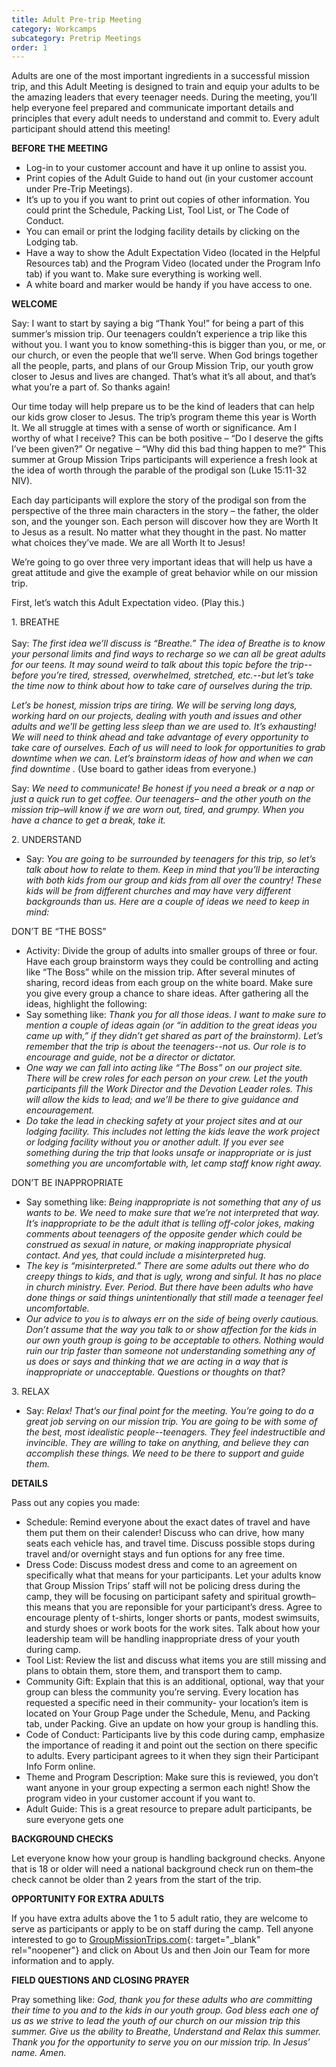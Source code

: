 ```yaml
---
title: Adult Pre-trip Meeting
category: Workcamps
subcategory: Pretrip Meetings
order: 1
---
```


Adults are one of the most important ingredients in a successful mission trip, and this Adult Meeting is designed to train and equip your adults to be the amazing leaders that every teenager needs. During the meeting, you’ll help everyone feel prepared and communicate important details and principles that every adult needs to understand and commit to. Every adult participant should attend this meeting\!

**BEFORE THE MEETING**

* Log-in to your customer account and have it up online to assist you.
* Print copies of the Adult Guide to hand out (in your customer account under Pre-Trip Meetings).
* It’s up to you if you want to print out copies of other information. You could print the Schedule, Packing List, Tool List, or The Code of Conduct.
* You can email or print the lodging facility details by clicking on the Lodging tab.
* Have a way to show the Adult Expectation Video (located in the Helpful Resources tab) and the Program Video (located under the Program Info tab) if you want to. Make sure everything is working well.
* A white board and marker would be handy if you have access to one.

**WELCOME**

Say: I want to start by saying a big “Thank You\!” for being a part of this summer’s mission trip. Our teenagers couldn’t experience a trip like this without you. I want you to know something-this is bigger than you, or me, or our church, or even the people that we’ll serve. When God brings together all the people, parts, and plans of our Group Mission Trip, our youth grow closer to Jesus and lives are changed. That’s what it’s all about, and that’s what you’re a part of. So thanks again\!

Our time today will help prepare us to be the kind of leaders that can help our kids grow closer to Jesus. The trip’s program theme this year is Worth It. We all struggle at times with a sense of worth or significance. Am I worthy of what I receive? This can be both positive – “Do I deserve the gifts I’ve been given?” Or negative – “Why did this bad thing happen to me?” This summer at Group Mission Trips participants will experience a fresh look at the idea of worth through the parable of the prodigal son (Luke 15:11-32 NIV).

Each day participants will explore the story of the prodigal son from the perspective of the three main characters in the story – the father, the older son, and the younger son. Each person will discover how they are Worth It to Jesus as a result. No matter what they thought in the past. No matter what choices they’ve made. We are all Worth It to Jesus\!

We’re going to go over three very important ideas that will help us have a great attitude and give the example of great behavior while on our mission trip.

First, let’s watch this Adult Expectation video. (Play this.)

1\. BREATHE<br><br>Say: *The first idea we’ll discuss is “Breathe.” The idea of Breathe is to know your personal limits and find ways to recharge so we can all be great adults for our teens. It may sound weird to talk about this topic before the trip--before you’re tired, stressed, overwhelmed, stretched, etc.--but let’s take the time now to think about how to take care of ourselves during the trip.&nbsp;*

*Let’s be honest, mission trips are tiring. We will be serving long days, working hard on our projects, dealing with youth and issues and other adults and we’ll be getting less sleep than we are used to. It’s exhausting\! We will need to think ahead and take advantage of every opportunity to take care of ourselves. Each of us will need to look for opportunities to grab downtime when we can. Let’s brainstorm ideas of how and when we can find downtime .* (Use board to gather ideas from everyone.)&nbsp;

Say: *We need to communicate\! Be honest if you need a break or a nap or just a quick run to get coffee. Our teenagers– and the other youth on the mission trip–will know if we are worn out, tired, and grumpy. When you have a chance to get a break, take it.&nbsp;*

2\. UNDERSTAND

* Say: *You are going to be surrounded by teenagers for this trip, so let’s talk about how to relate to them. Keep in mind that you’ll be interacting with both kids from our group and kids from all over the country\! These kids will be from different churches and may have very different backgrounds than us. Here are a couple of ideas we need to keep in mind:*

DON’T BE “THE BOSS”

* Activity: Divide the group of adults into smaller groups of three or four. Have each group brainstorm ways they could be controlling and acting like “The Boss” while on the mission trip. After several minutes of sharing, record ideas from each group on the white board. Make sure you give every group a chance to share ideas. After gathering all the ideas, highlight the following:
* Say something like: *Thank you for all those ideas. I want to make sure to mention a couple of ideas again (or “in addition to the great ideas you came up with,” if they didn’t get shared as part of the brainstorm). Let’s remember that the trip is about the teenagers--not us. Our role is to encourage and guide, not be a director or dictator.*
* *One way we can fall into acting like “The Boss” on our project site. There will be crew roles for each person on your crew. Let the youth participants fill the Work Director and the Devotion Leader roles. This will allow the kids to lead; and we’ll be there to give guidance and encouragement.*
* *Do take the lead in checking safety at your project sites and at our lodging facility. This includes not letting the kids leave the work project or lodging facility without you or another adult. If you ever see something during the trip that looks unsafe or inappropriate or is just something you are uncomfortable with, let camp staff know right away.*

DON’T BE INAPPROPRIATE

* Say something like: *Being inappropriate is not something that any of us wants to be. We need to make sure that we’re not interpreted that way. It’s inappropriate to be the adult ithat is telling off-color jokes, making comments about teenagers of the opposite gender which could be construed as sexual in nature, or making inappropriate physical contact. And yes, that could include a misinterpreted hug.*
* *The key is “misinterpreted.” There are some adults out there who do creepy things to kids, and that is ugly, wrong and sinful. It has no place in church ministry. Ever. Period. But there have been adults who have done things or said things unintentionally that still made a teenager feel uncomfortable.*
* *Our advice to you is to always err on the side of being overly cautious. Don’t assume that the way you talk to or show affection for the kids in our own youth group is going to be acceptable to others. Nothing would ruin our trip faster than someone not understanding something any of us does or says and thinking that we are acting in a way that is inappropriate or unacceptable. Questions or thoughts on that?*

3\. RELAX

* Say: *Relax\! That’s our final point for the meeting. You’re going to do a great job serving on our mission trip. You are going to be with some of the best, most idealistic people--teenagers. They feel indestructible and invincible. They are willing to take on anything, and believe they can accomplish these things. We need to be there to support and guide them.*

**DETAILS**

Pass out any copies you made:

* Schedule: Remind everyone about the exact dates of travel and have them put them on their calender\! Discuss who can drive, how many seats each vehicle has, and travel time. Discuss possible stops during travel and/or overnight stays and fun options for any free time.
* Dress Code: Discuss modest dress and come to an agreement on specifically what that means for your participants. Let your adults know that Group Mission Trips’ staff will not be policing dress during the camp, they will be focusing on participant safety and spiritual growth–this means that you are reponsible for your participant’s dress. Agree to encourage plenty of t-shirts, longer shorts or pants, modest swimsuits, and sturdy shoes or work boots for the work sites. Talk about how your leadership team will be handling inappropriate dress of your youth during camp.
* Tool List: Review the list and discuss what items you are still missing and plans to obtain them, store them, and transport them to camp.
* Community Gift: Explain that this is an additional, optional, way that your group can bless the community you’re serving. Every location has requested a specific need in their community- your location’s item is located on Your Group Page under the Schedule, Menu, and Packing tab, under Packing. Give an update on how your group is handling this.
* Code of Conduct: Participants live by this code during camp, emphasize the importance of reading it and point out the section on there specific to adults. Every participant agrees to it when they sign their Participant Info Form online.
* Theme and Program Description: Make sure this is reviewed, you don’t want anyone in your group expecting a sermon each night\! Show the program video in your customer account if you want to.
* Adult Guide: This is a great resource to prepare adult participants, be sure everyone gets one

**BACKGROUND CHECKS**

Let everyone know how your group is handling background checks. Anyone that is 18 or older will need a national background check run on them–the check cannot be older than 2 years from the start of the trip.

**OPPORTUNITY FOR EXTRA ADULTS**

If you have extra adults above the 1 to 5 adult ratio, they are welcome to serve as participants or apply to be on staff during the camp. Tell anyone interested to go to [GroupMissionTrips.com](https://GroupMissionTrips.com){: target="_blank" rel="noopener"} and click on About Us and then Join our Team for more information and to apply.

**FIELD QUESTIONS AND CLOSING PRAYER**

Pray something like:&nbsp;*God, thank you for these adults who are committing their time to you and to the kids in our youth group. God bless each one of us as we strive to lead the youth of our church on our mission trip this summer. Give us the ability to Breathe, Understand and Relax this summer. Thank you for the opportunity to serve you on our mission trip. In Jesus’ name. Amen.*
